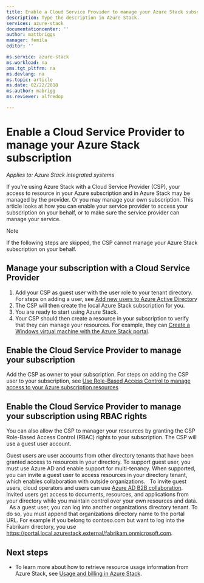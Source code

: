 ```yaml
---
title: Enable a Cloud Service Provider to manage your Azure Stack subscription | Microsoft Docs
description: Type the description in Azure Stack.
services: azure-stack
documentationcenter: ''
author: mattbriggs
manager: femila
editor: ''

ms.service: azure-stack
ms.workload: na
pms.tgt_pltfrm: na
ms.devlang: na
ms.topic: article
ms.date: 02/22/2018
ms.author: mabrigg
ms.reviewer: alfredop

---
```


# Enable a Cloud Service Provider to manage your Azure Stack subscription

*Applies to: Azure Stack integrated systems*

If you're using Azure Stack with a Cloud Service Provider (CSP), your access to resource in your Azure subscription and in Azure Stack may be managed by the provider. Or you may manage your own subscription. This article looks at how you can enable your service provider to access your subscription on your behalf, or to make sure the service provider can manage your service.

> [!Note]  
>  If the following steps are skipped, the CSP cannot manage your Azure Stack subscription on your behalf.

## Manage your subscription with a Cloud Service Provider

1. Add your CSP as guest user with the user role to your tenant directory.  For steps on adding a user, see [Add new users to Azure Active Directory](https://docs.microsoft.com/azure/active-directory/add-users-azure-active-directory)
2. The CSP will then create the local Azure Stack subscription for you.
3. You are ready to start using Azure Stack.
3. Your CSP should then create a resource in your subscription to verify that they can manage your resources. For example, they can [Create a Windows virtual machine with the Azure Stack portal](azure-stack-quick-windows-portal.md).

## Enable the Cloud Service Provider to manage your subscription

Add the CSP as owner to your subscription. For steps on adding the CSP user to your subscription, see [Use Role-Based Access Control to manage access to your Azure subscription resources](https://docs.microsoft.com/azure/active-directory/role-based-access-control-configure)

## Enable the Cloud Service Provider to manage your subscription using RBAC rights

You can also allow the CSP to manager your resources by granting the CSP Role-Based Access Control (RBAC) rights to your subscription. The CSP will use a guest user account. 

Guest users are user accounts from other directory tenants that have been granted access to resources in your directory. To support guest user, you must use Azure AD and enable support for multi-tenancy. When supported, you can invite a guest user to access resources in your directory tenant, which enables collaboration with outside organizations.
 
To invite guest users, cloud operators and users can use [Azure AD B2B collaboration](https://docs.microsoft.com/azure/active-directory/active-directory-b2b-what-is-azure-ad-b2b). Invited users get access to documents, resources, and applications from your directory while you maintain control over your own resources and data.
 
As a guest user, you can log into another organizations directory tenant. To do so, you must append that organizations directory name to the portal URL. For example if you belong to contoso.com but want to log into the Fabrikam directory, you use https://portal.local.azurestack.external/fabrikam.onmicrosoft.com. 

## Next steps

  - To learn more about how to retrieve resource usage information from Azure Stack, see [Usage and billing in Azure Stack](../azure-stack-billing-and-chargeback.md).
